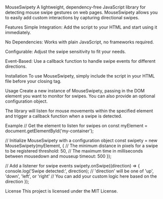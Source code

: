 MouseSwipety
A lightweight, dependency-free JavaScript library for detecting mouse swipe gestures on web pages. MouseSwipety allows you to easily add custom interactions by capturing directional swipes.

Features
Simple Integration: Add the script to your HTML and start using it immediately.

No Dependencies: Works with plain JavaScript, no frameworks required.

Configurable: Adjust the swipe sensitivity to fit your needs.

Event-Based: Use a callback function to handle swipe events for different directions.

Installation
To use MouseSwipety, simply include the script in your HTML file before your closing </body> tag.

<script src="path/to/mouse-swipety.js"></script>

Usage
Create a new instance of MouseSwipety, passing in the DOM element you want to monitor for swipes. You can also provide an optional configuration object.

The library will listen for mouse movements within the specified element and trigger a callback function when a swipe is detected.

Example
// Get the element to listen for swipes on
const myElement = document.getElementById('my-container');

// Initialize MouseSwipety with a configuration object
const swipety = new MouseSwipety(myElement, {
  // The minimum distance in pixels for a swipe to be registered
  threshold: 50,
  // The maximum time in milliseconds between mousedown and mouseup
  timeout: 500
});

// Add a listener for swipe events
swipety.onSwipe((direction) => {
  console.log('Swipe detected:', direction);
  // 'direction' will be one of 'up', 'down', 'left', or 'right'
  // You can add your custom logic here based on the direction
});

License
This project is licensed under the MIT License.